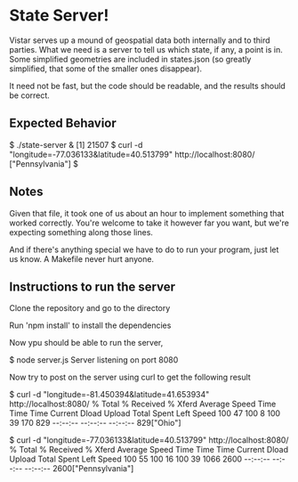 # State Server!

Vistar serves up a mound of geospatial data both internally and to third
parties. What we need is a server to tell us which state, if any, a point is in.
Some simplified geometries are included in states.json (so greatly simplified,
that some of the smaller ones disappear).

It need not be fast, but the code should be readable, and the results should be
correct.

## Expected Behavior

  $ ./state-server &
  [1] 21507
  $ curl  -d "longitude=-77.036133&latitude=40.513799" http://localhost:8080/
  ["Pennsylvania"]
  $


## Notes

Given that file, it took one of us about an hour to implement something that
worked correctly. You're welcome to take it however far you want, but we're
expecting something along those lines.

And if there's anything special we have to do to run your program, just let us
know. A Makefile never hurt anyone.

## Instructions to run the server

Clone the repository and go to the directory

Run 'npm install' to install the dependencies

Now ypu should be able to run the server,

$ node server.js
Server listening on port 8080

Now try to post on the server using curl to get the following result 

$  curl -d "longitude=-81.450394&latitude=41.653934" http://localhost:8080/
  % Total    % Received % Xferd  Average Speed   Time    Time     Time  Current
                                 Dload  Upload   Total   Spent    Left  Speed
100    47  100     8  100    39    170    829 --:--:-- --:--:-- --:--:--   829["Ohio"]


$ curl  -d "longitude=-77.036133&latitude=40.513799" http://localhost:8080/
  % Total    % Received % Xferd  Average Speed   Time    Time     Time  Current
                                 Dload  Upload   Total   Spent    Left  Speed
100    55  100    16  100    39   1066   2600 --:--:-- --:--:-- --:--:--  2600["Pennsylvania"]

